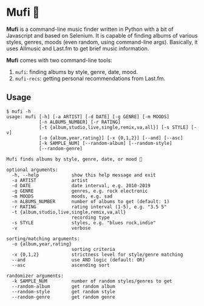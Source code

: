 # Mufi 🐜

**Mufi** is a command-line music finder written in Python with a bit of Javascript and based on Selenium. It is capable of finding albums of various styles, genres, moods (even random, using command-line args). Basically, it uses Allmusic and Last.fm to get brief music information.

**Mufi** comes with two command-line tools:

1. `mufi`: finding albums by style, genre, date, mood.
2. `mufi-recs`: getting personal recommendations from Last.fm.

## Usage

```
$ mufi -h
usage: mufi [-h] [-a ARTIST] [-d DATE] [-g GENRE] [-m MOODS]
            [-n ALBUMS_NUMBER] [-r RATING]
            [-t {album,studio,live,single,remix,va,all}] [-s STYLE] [-v]
            [-o {album,year,rating}] [-x {0,1,2}] [--and] [--asc]
            [-k SAMPLE_NUM] [--random-album] [--random-style]
            [--random-genre]

Mufi finds albums by style, genre, date, or mood 🐜

optional arguments:
  -h, --help            show this help message and exit
  -a ARTIST             artist
  -d DATE               date interval, e.g. 2010-2019
  -g GENRE              genres, e.g. rock electronic
  -m MOODS              moods, e.g. sad
  -n ALBUMS_NUMBER      number of albums to get (default: 1)
  -r RATING             rating interval (1-5), e.g. "3.5 5"
  -t {album,studio,live,single,remix,va,all}
                        recording type
  -s STYLE              styles, e.g. "blues rock,indie"
  -v                    verbose

sorting/matching arguments:
  -o {album,year,rating}
                        sorting criteria
  -x {0,1,2}            strictness level for style/genre matching
  --and                 use AND logic (default: OR)
  --asc                 ascending sort

randomizer arguments:
  -k SAMPLE_NUM         number of random styles/genres to get
  --random-album        get random album
  --random-style        get random style
  --random-genre        get random genre
```
